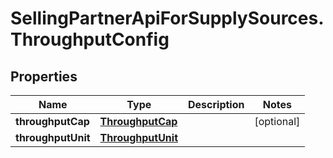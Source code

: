# SellingPartnerApiForSupplySources.ThroughputConfig

## Properties

Name | Type | Description | Notes
------------ | ------------- | ------------- | -------------
**throughputCap** | [**ThroughputCap**](ThroughputCap.md) |  | [optional] 
**throughputUnit** | [**ThroughputUnit**](ThroughputUnit.md) |  | 


